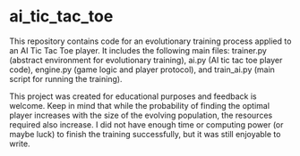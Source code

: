 # ai_tic_tac_toe
This repository contains code for an evolutionary training process applied to an AI Tic Tac Toe player. It includes the following main files: trainer.py (abstract environment for evolutionary training), ai.py (AI tic tac toe player code), engine.py (game logic and player protocol), and train_ai.py (main script for running the training).

This project was created for educational purposes and feedback is welcome. Keep in mind that while the probability of finding the optimal player increases with the size of the evolving population, the resources required also increase. I did not have enough time or computing power (or maybe luck) to finish the training successfully, but it was still enjoyable to write.
